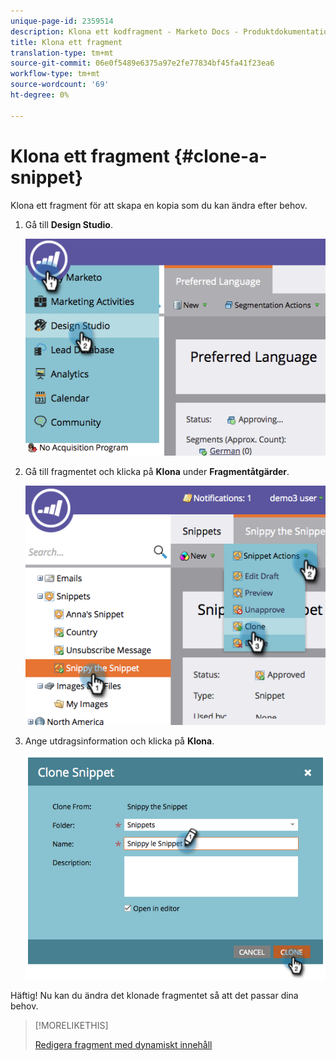 ```yaml
---
unique-page-id: 2359514
description: Klona ett kodfragment - Marketo Docs - Produktdokumentation
title: Klona ett fragment
translation-type: tm+mt
source-git-commit: 06e0f5489e6375a97e2fe77834bf45fa41f23ea6
workflow-type: tm+mt
source-wordcount: '69'
ht-degree: 0%

---
```



# Klona ett fragment {#clone-a-snippet}

Klona ett fragment för att skapa en kopia som du kan ändra efter behov.

1. Gå till **Design Studio**.

   ![](assets/image2014-9-16-10-3a32-3a36.png)

1. Gå till fragmentet och klicka på **Klona** under **Fragmentåtgärder**.

   ![](assets/image2014-9-16-10-3a32-3a44.png)

1. Ange utdragsinformation och klicka på **Klona**.

   ![](assets/image2014-9-16-10-3a32-3a53.png)

Häftig! Nu kan du ändra det klonade fragmentet så att det passar dina behov.

>[!MORELIKETHIS]
>
>[Redigera fragment med dynamiskt innehåll](/help/marketo/product-docs/personalization/segmentation-and-snippets/snippets/edit-snippets-with-dynamic-content.md)
